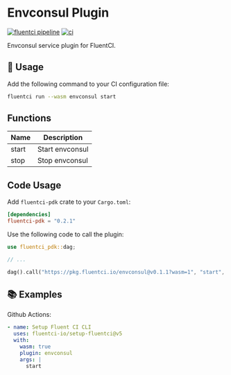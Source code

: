 # Envconsul Plugin

[![fluentci pipeline](https://shield.fluentci.io/x/envconsul)](https://pkg.fluentci.io/envconsul)
[![ci](https://github.com/fluentci-io/services/actions/workflows/envconsul.yml/badge.svg)](https://github.com/fluentci-io/services/actions/workflows/envconsul.yml)

Envconsul service plugin for FluentCI.

## 🚀 Usage

Add the following command to your CI configuration file:

```bash
fluentci run --wasm envconsul start
```

## Functions

| Name   | Description                                    |
| ------ | ---------------------------------------------- |
| start  | Start envconsul                                |
| stop   | Stop envconsul                                 |

## Code Usage

Add `fluentci-pdk` crate to your `Cargo.toml`:

```toml
[dependencies]
fluentci-pdk = "0.2.1"
```

Use the following code to call the plugin:

```rust
use fluentci_pdk::dag;

// ...

dag().call("https://pkg.fluentci.io/envconsul@v0.1.1?wasm=1", "start", vec![])?;
```

## 📚 Examples

Github Actions:

```yaml
- name: Setup Fluent CI CLI
  uses: fluentci-io/setup-fluentci@v5
  with:
    wasm: true
    plugin: envconsul
    args: |
      start
```
